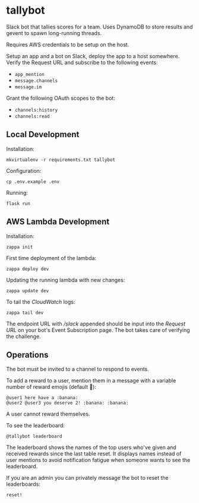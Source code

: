 # tallybot

Slack bot that tallies scores for a team. Uses DynamoDB to store results and gevent to spawn long-running threads.

Requires AWS credentials to be setup on the host.

Setup an app and a bot on Slack, deploy the app to a host somewhere. Verify the Request URL and subscribe to the following events:

- `app_mention`
- `message.channels`
- `message.im`

Grant the following OAuth scopes to the bot:

- `channels:history`
- `channels:read`

## Local Development

Installation:

    mkvirtualenv -r requirements.txt tallybot

Configuration:

    cp .env.example .env

Running:

    flask run

## AWS Lambda Development

Installation:

    zappa init

First time deployment of the lambda:

    zappa deploy dev

Updating the running lambda with new changes:

    zappa update dev

To tail the _CloudWatch_ logs:

    zappa tail dev

The endpoint URL with _/slack_ appended should be input into the _Request URL_ on your bot's Event Subscription page. The bot takes care of verifying the challenge.

## Operations

The bot must be invited to a channel to respond to events.

To add a reward to a user, mention them in a message with a variable number of reward emojis (default :banana:):

    @user1 here have a :banana:
    @user2 @user3 you deserve 2! :banana: :banana:

A user cannot reward themselves.

To see the leaderboard:

    @tallybot leaderboard

The leaderboard shows the names of the top users who've given and received rewards since the last table reset. It displays names instead of user mentions to avoid notification fatigue when someone wants to see the leaderboard.

If you are an admin you can privately message the bot to reset the leaderboards:

    reset!
